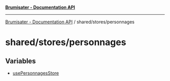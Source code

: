 [**Brumisater - Documentation API**](../../../README.md)

***

[Brumisater - Documentation API](../../../README.md) / shared/stores/personnages

# shared/stores/personnages

## Variables

- [usePersonnagesStore](variables/usePersonnagesStore.md)

